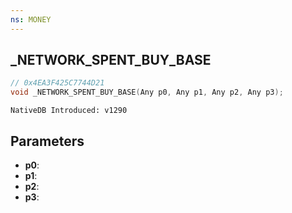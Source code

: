```yaml
---
ns: MONEY
---
```

## _NETWORK_SPENT_BUY_BASE

```c
// 0x4EA3F425C7744D21
void _NETWORK_SPENT_BUY_BASE(Any p0, Any p1, Any p2, Any p3);
```

```
NativeDB Introduced: v1290
```

## Parameters
* **p0**:
* **p1**:
* **p2**:
* **p3**:
